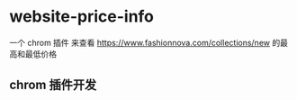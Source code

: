 # website-price-info

一个 chrom 插件 来查看 https://www.fashionnova.com/collections/new 的最高和最低价格

## chrom 插件开发
